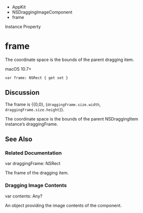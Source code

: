 

- AppKit
- NSDraggingImageComponent
-  frame 

Instance Property

# frame

The coordinate space is the bounds of the parent dragging item.

macOS 10.7+

``` source
var frame: NSRect { get set }
```

## Discussion

The frame is {{0,0}, {`draggingFrame.size.width`, `draggingFrame.size.height`}}.

The coordinate space is the bounds of the parent NSDraggingItem instance’s draggingFrame.

## See Also

### Related Documentation

var draggingFrame: NSRect

The frame of the dragging item.

### Dragging Image Contents

var contents: Any?

An object providing the image contents of the component.


